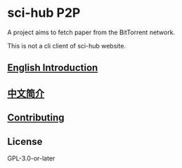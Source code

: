 # sci-hub P2P

A project aims to fetch paper from the BitTorrent network.

This is not a cli client of sci-hub website.

## [English Introduction](https://sci-hub-p2p.readthedocs.io/en/latest/en/introduction.html)

## [中文简介](https://sci-hub-p2p.readthedocs.io/en/latest/zh/introduction.html)

## [Contributing](https://sci-hub-p2p.readthedocs.io/en/latest/contributing.html)

## License

GPL-3.0-or-later
